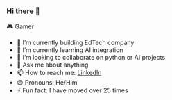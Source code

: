 
### Hi there 👋
🎮 Gamer
 
- 🔭 I’m currently building EdTech company
- 🌱 I’m currently learning AI integration
- 👯 I’m looking to collaborate on python or AI projects
- 💬 Ask me about anything
- 📫 How to reach me: [LinkedIn](https://www.linkedin.com/in/larnold3/)
- 😄 Pronouns: He/Him
- ⚡ Fun fact: I have moved over 25 times

